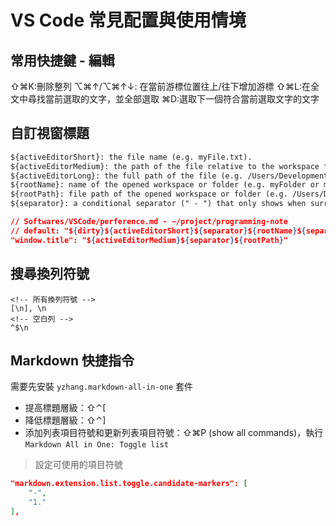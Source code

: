 # VS Code 常見配置與使用情境

## 常用快捷鍵 - 編輯

⇧⌘K:刪除整列
⌥⌘↑/⌥⌘↑↓: 在當前游標位置往上/往下增加游標
⇧⌘L:在全文中尋找當前選取的文字，並全部選取
⌘D:選取下一個符合當前選取文字的文字

## 自訂視窗標題

```txt
${activeEditorShort}: the file name (e.g. myFile.txt).
${activeEditorMedium}: the path of the file relative to the workspace folder (e.g. myFolder/myFileFolder/myFile.txt).
${activeEditorLong}: the full path of the file (e.g. /Users/Development/myFolder/myFileFolder/myFile.txt).
${rootName}: name of the opened workspace or folder (e.g. myFolder or myWorkspace).
${rootPath}: file path of the opened workspace or folder (e.g. /Users/Development/myWorkspace).
${separator}: a conditional separator (" - ") that only shows when surrounded by variables with values or static text.
```

```json
// Softwares/VSCode/perference.md - ~/project/programming-note
// default: "${dirty}${activeEditorShort}${separator}${rootName}${separator}${appName}"
"window.title": "${activeEditorMedium}${separator}${rootPath}"
```

## 搜尋換列符號

```regex
<!-- 所有換列符號 -->
[\n], \n
<!-- 空白列 -->
^$\n
```

## Markdown 快捷指令

需要先安裝 `yzhang.markdown-all-in-one` 套件

- 提高標題層級：⇧⌃[
- 降低標題層級：⇧⌃]
- 添加列表項目符號和更新列表項目符號：⇧⌘P (show all commands)，執行 `Markdown All in One: Toggle list`

> 設定可使用的項目符號

```json
"markdown.extension.list.toggle.candidate-markers": [
    "-",
    "1."
],
```

